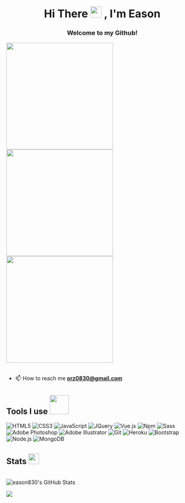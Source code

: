 
<h1 align="center">Hi There <img src="https://github.com/TheDudeThatCode/TheDudeThatCode/blob/master/Assets/Hi.gif" width="29px"> , I'm Eason</h1>
<h3 align="center">Welcome to my Github!</h3>
<p align="center">
 <div>
  <a href="https://www.buymeacoffee.com/kevcui" target="_blank"><img src="https://media.giphy.com/media/Vuw9m5wXviFIQ/source.gif" width="280" height="auto" /></a>
  <a href="https://www.buymeacoffee.com/kevcui" target="_blank"><img src="https://media.giphy.com/media/Vuw9m5wXviFIQ/source.gif" width="280" height="auto" /></a>
  <a href="https://www.buymeacoffee.com/kevcui" target="_blank"><img src="https://media.giphy.com/media/Vuw9m5wXviFIQ/source.gif" width="280" height="auto" /></a>
</div>
<br>

 - 📫 How to reach me **orz0830@gmail.com**
 
## Tools I use <img src="https://media.giphy.com/media/mGcNjsfWAjY5AEZNw6/giphy.gif" width="50">

![HTML5](https://img.shields.io/badge/-HTML5-%23E44D27?style=flat-square&logo=html5&logoColor=ffffff)
![CSS3](https://img.shields.io/badge/-CSS3-%231572B6?style=flat-square&logo=css3)
![JavaScript](https://img.shields.io/badge/-JavaScript-%23F7DF1C?style=flat-square&logo=javascript&logoColor=000000&labelColor=%23F7DF1C&color=%23FFCE5A)
![JQuery](https://img.shields.io/badge/-JQuery-007ACC?style=flat-square&logo=JQuery&logoColor=white)
![Vue.js](https://img.shields.io/badge/-Vue.js-%232c3e50?style=flat-square&logo=vuedotjs)
![Npm](https://img.shields.io/badge/-Npm-%23282C34?style=flat-square&logo=Npm)
![Sass](https://img.shields.io/badge/-Sass-%23CC6699?style=flat-square&logo=sass&logoColor=ffffff)
![Adobe Photoshop](https://img.shields.io/badge/-AdobePhotoshop-%232C3A42?style=flat-square&logo=AdobePhotoshop)
![Adobe Illustrator](https://img.shields.io/badge/-AdobeIllustrator-%232C3A42?style=flat-square&logo=AdobeIllustrator)
![Git](https://img.shields.io/badge/-Git-%23F05032?style=flat-square&logo=git&logoColor=%23ffffff)
![Heroku](https://img.shields.io/badge/-Heroku-%234B32C3?style=flat-square&logo=Heroku&logoColor=ffffff)
![Bootstrap](https://img.shields.io/badge/-Bootstrap-%234B32C3?style=flat-square&logo=bootstrap&logoColor=ffffff)
![Node.js](https://img.shields.io/badge/-Node.js-%232C3A42?style=flat-square&logo=nodedotjs&logoColor=339933)
![MongoDB](https://img.shields.io/badge/-MongoDB-%232C3A42?style=flat-square&logo=MongoDB&logoColor=339933)

## Stats <img src="https://emojis.slackmojis.com/emojis/images/1621024394/39092/cat-roll.gif?1621024394" width="28" />

<br/>

<img alt="eason830's GitHub Stats" src="https://github-readme-stats.vercel.app/api?username=eason830&show_icons=true&theme=radical" />
<br/>

<a href="https://github.com/eason830/github-readme-stats"><img align="center" src="https://github-readme-stats.vercel.app/api/top-langs/?username=eason830&layout=compact&theme=tokyonight" /></a>
